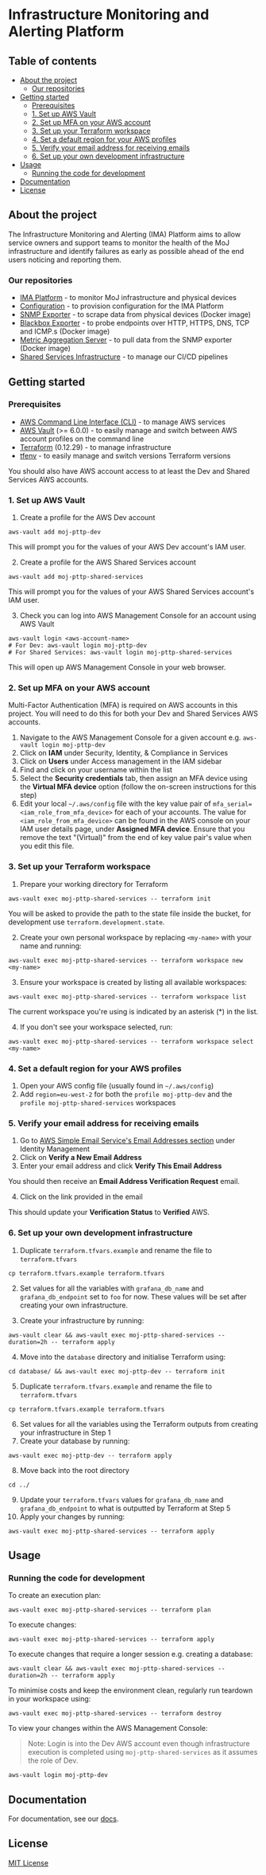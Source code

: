 # Infrastructure Monitoring and Alerting Platform

## Table of contents

- [About the project](#about-the-project)
  - [Our repositories](#our-repositories)
- [Getting started](#getting-started)
  - [Prerequisites](#prerequisites)
  - [1. Set up AWS Vault](#1-set-up-aws-vault)
  - [2. Set up MFA on your AWS account](#2-set-up-mfa-on-your-aws-account)
  - [3. Set up your Terraform workspace](#3-set-up-your-terraform-workspace)
  - [4. Set a default region for your AWS profiles](#4-set-a-default-region-for-your-aws-profiles)
  - [5. Verify your email address for receiving emails](#5-verify-your-email-address-for-receiving-emails)
  - [6. Set up your own development infrastructure](#6-set-up-your-own-development-infrastructure)
- [Usage](#usage)
  - [Running the code for development](#running-the-code-for-development)
- [Documentation](#documentation)
- [License](#license)

## About the project

The Infrastructure Monitoring and Alerting (IMA) Platform aims to allow service
owners and support teams to monitor the health of the MoJ infrastructure and
identify failures as early as possible ahead of the end users noticing and
reporting them.

### Our repositories

- [IMA Platform](https://github.com/ministryofjustice/staff-infrastructure-monitoring) - to monitor MoJ infrastructure and physical devices
- [Configuration](https://github.com/ministryofjustice/staff-infrastructure-monitoring-datasource-config) - to provision configuration for the IMA Platform
- [SNMP Exporter](https://github.com/ministryofjustice/staff-infrastructure-monitoring-snmpexporter) - to scrape data from physical devices (Docker image)
- [Blackbox Exporter](https://github.com/ministryofjustice/staff-infrastructure-monitoring-blackbox-exporter) - to probe endpoints over HTTP, HTTPS, DNS, TCP and ICMP.s (Docker image)
- [Metric Aggregation Server](https://github.com/ministryofjustice/staff-infrastructure-metric-aggregation-server) - to pull data from the SNMP exporter (Docker image)
- [Shared Services Infrastructure](https://github.com/ministryofjustice/pttp-shared-services-infrastructure) - to manage our CI/CD pipelines

## Getting started

### Prerequisites

- [AWS Command Line Interface (CLI)](https://aws.amazon.com/cli/) - to manage AWS services
- [AWS Vault](https://github.com/99designs/aws-vault) (>= 6.0.0) - to easily manage and switch between AWS account profiles on the command line
- [Terraform](https://www.terraform.io/) (0.12.29) - to manage infrastructure
- [tfenv](https://github.com/tfutils/tfenv) - to easily manage and switch versions Terraform versions

You should also have AWS account access to at least the Dev and Shared Services AWS accounts.

### 1. Set up AWS Vault

1. Create a profile for the AWS Dev account

```
aws-vault add moj-pttp-dev
```

This will prompt you for the values of your AWS Dev account's IAM user.

2. Create a profile for the AWS Shared Services account

```
aws-vault add moj-pttp-shared-services
```

This will prompt you for the values of your AWS Shared Services account's IAM user.

3. Check you can log into AWS Management Console for an account using AWS Vault

```
aws-vault login <aws-account-name>
# For Dev: aws-vault login moj-pttp-dev
# For Shared Services: aws-vault login moj-pttp-shared-services
```

This will open up AWS Management Console in your web browser.

### 2. Set up MFA on your AWS account

Multi-Factor Authentication (MFA) is required on AWS accounts in this project.
You will need to do this for both your Dev and Shared Services AWS accounts.

1. Navigate to the AWS Management Console for a given account e.g. `aws-vault login moj-pttp-dev`
2. Click on **IAM** under Security, Identity, & Compliance in Services
3. Click on **Users** under Access management in the IAM sidebar
4. Find and click on your username within the list
5. Select the **Security credentials** tab, then assign an MFA device using the **Virtual MFA device** option (follow the on-screen instructions for this step)
6. Edit your local `~/.aws/config` file with the key value pair of `mfa_serial=<iam_role_from_mfa_device>` for each of your accounts. The value for `<iam_role_from_mfa_device>` can be found in the AWS console on your IAM user details page, under **Assigned MFA device**. Ensure that you remove the text "(Virtual)" from the end of key value pair's value when you edit this file.

### 3. Set up your Terraform workspace

1. Prepare your working directory for Terraform

```
aws-vault exec moj-pttp-shared-services -- terraform init
```

You will be asked to provide the path to the state file inside the bucket, for development use `terraform.development.state`.

2. Create your own personal workspace by replacing `<my-name>` with your name and running:

```
aws-vault exec moj-pttp-shared-services -- terraform workspace new <my-name>
```

3. Ensure your workspace is created by listing all available workspaces:

```
aws-vault exec moj-pttp-shared-services -- terraform workspace list
```

The current workspace you're using is indicated by an asterisk (*) in the list.

4. If you don't see your workspace selected, run:

```
aws-vault exec moj-pttp-shared-services -- terraform workspace select <my-name>
```

### 4. Set a default region for your AWS profiles

1. Open your AWS config file (usually found in `~/.aws/config`)
2. Add `region=eu-west-2` for both the `profile moj-pttp-dev` and the `profile moj-pttp-shared-services` workspaces

### 5. Verify your email address for receiving emails

1. Go to [AWS Simple Email Service's Email Addresses section](https://eu-west-2.console.aws.amazon.com/ses/home?region=eu-west-2#verified-senders-email:) under Identity Management
2. Click on **Verify a New Email Address**
3. Enter your email address and click **Verify This Email Address**

You should then receive an **Email Address Verification Request** email.

4. Click on the link provided in the email

This should update your **Verification Status** to **Verified** AWS.

### 6. Set up your own development infrastructure

1. Duplicate `terraform.tfvars.example` and rename the file to `terraform.tfvars`

```
cp terraform.tfvars.example terraform.tfvars
```

2. Set values for all the variables with `grafana_db_name` and `grafana_db_endpoint` set to `foo` for now. These values will be set after creating your own infrastructure.

3. Create your infrastructure by running:

```
aws-vault clear && aws-vault exec moj-pttp-shared-services --duration=2h -- terraform apply
```

4. Move into the `database` directory and initialise Terraform using:

```
cd database/ && aws-vault exec moj-pttp-dev -- terraform init
```

5. Duplicate `terraform.tfvars.example` and rename the file to `terraform.tfvars`

```
cp terraform.tfvars.example terraform.tfvars
```

6. Set values for all the variables using the Terraform outputs from creating your infrastructure in Step 1
7. Create your database by running:

```
aws-vault exec moj-pttp-dev -- terraform apply
```

8. Move back into the root directory

```
cd ../
```

9. Update your `terraform.tfvars` values for `grafana_db_name` and `grafana_db_endpoint` to what is outputted by Terraform at Step 5
10. Apply your changes by running:

```
aws-vault exec moj-pttp-shared-services -- terraform apply
```

## Usage

### Running the code for development

To create an execution plan:

```
aws-vault exec moj-pttp-shared-services -- terraform plan
```

To execute changes:

```
aws-vault exec moj-pttp-shared-services -- terraform apply
```

To execute changes that require a longer session e.g. creating a database:

```
aws-vault clear && aws-vault exec moj-pttp-shared-services --duration=2h -- terraform apply
```

To minimise costs and keep the environment clean, regularly run teardown in your workspace using:

```
aws-vault exec moj-pttp-shared-services -- terraform destroy
```

To view your changes within the AWS Management Console:

> Note: Login is into the Dev AWS account even though infrastructure execution is completed using `moj-pttp-shared-services` as it assumes the role of Dev.

```
aws-vault login moj-pttp-dev
```

## Documentation

For documentation, see our [docs](/docs/README.md).

## License

[MIT License](LICENSE)
